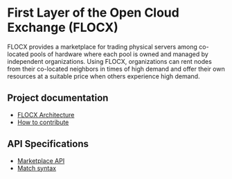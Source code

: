 # First Layer of the Open Cloud Exchange (FLOCX)

FLOCX provides a marketplace for trading physical servers among co-located
pools of hardware where each pool is owned and managed by independent
organizations.  Using FLOCX, organizations can rent nodes from their co-located
neighbors in times of high demand and offer their own resources at a suitable
price when others experience high demand. 

## Project documentation 

- [FLOCX Architecture](architecture.md)
- [How to contribute](contribute.md)

## API Specifications

- [Marketplace API](specs/marketplace-api.html)
- [Match syntax](match-syntax.md)
